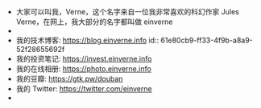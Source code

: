 - 大家可以叫我，Verne，这个名字来自一位我非常喜欢的科幻作家 Jules Verne，在网上，我大部分的名字都叫做 einverne
-
- 我的技术博客: https://blog.einverne.info
  id:: 61e80cb9-ff33-4f9b-a8a9-52f28655692f
- 我的投资笔记: https://invest.einverne.info
- 我的在线相册: https://photo.einverne.info
- 我的豆瓣: https://gtk.pw/douban
- 我的 Twitter: https://twitter.com/einverne
-